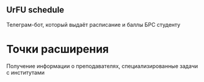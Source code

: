 ## UrFU schedule
Телеграм-бот, который выдаёт расписание и баллы БРС студенту
# Точки расширения
Получение информации о преподавателях, специализированные задачи с институтами

